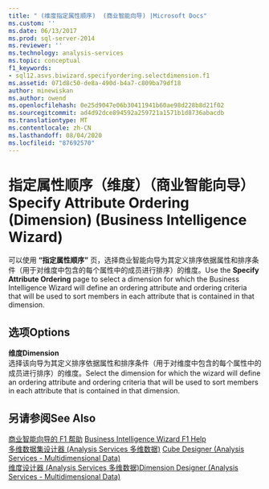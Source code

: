 ```yaml
---
title: " (维度指定属性顺序)  (商业智能向导) |Microsoft Docs"
ms.custom: ''
ms.date: 06/13/2017
ms.prod: sql-server-2014
ms.reviewer: ''
ms.technology: analysis-services
ms.topic: conceptual
f1_keywords:
- sql12.asvs.biwizard.specifyordering.selectdimension.f1
ms.assetid: 071d8c50-de8a-490d-b4a7-c809ba79df18
author: minewiskan
ms.author: owend
ms.openlocfilehash: 0e25d9047e06b30411941b60ae98d228b8d21f02
ms.sourcegitcommit: ad4d92dce894592a259721a1571b1d8736abacdb
ms.translationtype: MT
ms.contentlocale: zh-CN
ms.lasthandoff: 08/04/2020
ms.locfileid: "87692570"
---
```

# <a name="specify-attribute-ordering-dimension-business-intelligence-wizard"></a><span data-ttu-id="4b490-102">指定属性顺序（维度）（商业智能向导）</span><span class="sxs-lookup"><span data-stu-id="4b490-102">Specify Attribute Ordering (Dimension) (Business Intelligence Wizard)</span></span>
  <span data-ttu-id="4b490-103">可以使用 **“指定属性顺序”** 页，选择商业智能向导为其定义排序依据属性和排序条件（用于对维度中包含的每个属性中的成员进行排序）的维度。</span><span class="sxs-lookup"><span data-stu-id="4b490-103">Use the **Specify Attribute Ordering** page to select a dimension for which the Business Intelligence Wizard will define an ordering attribute and ordering criteria that will be used to sort members in each attribute that is contained in that dimension.</span></span>  
  
## <a name="options"></a><span data-ttu-id="4b490-104">选项</span><span class="sxs-lookup"><span data-stu-id="4b490-104">Options</span></span>  
 <span data-ttu-id="4b490-105">**维度**</span><span class="sxs-lookup"><span data-stu-id="4b490-105">**Dimension**</span></span>  
 <span data-ttu-id="4b490-106">选择该向导为其定义排序依据属性和排序条件（用于对维度中包含的每个属性中的成员进行排序）的维度。</span><span class="sxs-lookup"><span data-stu-id="4b490-106">Select the dimension for which the wizard will define an ordering attribute and ordering criteria that will be used to sort members in each attribute that is contained in that dimension.</span></span>  
  
## <a name="see-also"></a><span data-ttu-id="4b490-107">另请参阅</span><span class="sxs-lookup"><span data-stu-id="4b490-107">See Also</span></span>  
 <span data-ttu-id="4b490-108">[商业智能向导的 F1 帮助](business-intelligence-wizard-f1-help.md) </span><span class="sxs-lookup"><span data-stu-id="4b490-108">[Business Intelligence Wizard F1 Help](business-intelligence-wizard-f1-help.md) </span></span>  
 <span data-ttu-id="4b490-109">[多维数据集设计器 &#40;Analysis Services 多维数据&#41;](cube-designer-analysis-services-multidimensional-data.md) </span><span class="sxs-lookup"><span data-stu-id="4b490-109">[Cube Designer &#40;Analysis Services - Multidimensional Data&#41;](cube-designer-analysis-services-multidimensional-data.md) </span></span>  
 [<span data-ttu-id="4b490-110">维度设计器 &#40;Analysis Services 多维数据&#41;</span><span class="sxs-lookup"><span data-stu-id="4b490-110">Dimension Designer &#40;Analysis Services - Multidimensional Data&#41;</span></span>](dimension-designer-analysis-services-multidimensional-data.md)  
  
  
